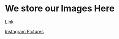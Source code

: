 # We store our Images Here


[Link](https://medium.com/@cpavnn/deploy-to-firebase-hosting-from-github-3772fed05e72)

[Instagram Pictures](instagram)
